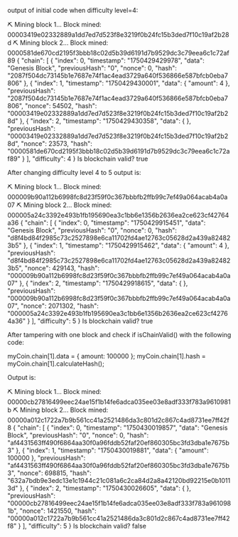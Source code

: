 output of initial code when difficulty level=4:

⛏ Mining block 1...
Block mined: 00003419e02332889a1dd7ed7d523f8e3219f0b24fc15b3ded7f10c19af2b28d
⛏ Mining block 2...
Block mined: 0000581de670cd2195f3bbb18c02d5b39d6191d7b9529dc3c79eea6c1c72af89
{
  "chain": [
    {
      "index": 0,
      "timestamp": "1750429429978",
      "data": "Genesis Block",
      "previousHash": "0",
      "nonce": 0,
      "hash": "2087f504dc73145b1e7687e74f1ac4ead3729a640f536866e587bfcb0eba7806"
    },
    {
      "index": 1,
      "timestamp": "1750429430001",
      "data": {
        "amount": 4
      },
      "previousHash": "2087f504dc73145b1e7687e74f1ac4ead3729a640f536866e587bfcb0eba7806",
      "nonce": 54502,
      "hash": "00003419e02332889a1dd7ed7d523f8e3219f0b24fc15b3ded7f10c19af2b28d"
    },
    {
      "index": 2,
      "timestamp": "1750429430358",
      "data": {
      },
      "previousHash": "00003419e02332889a1dd7ed7d523f8e3219f0b24fc15b3ded7f10c19af2b28d",
      "nonce": 23573,
      "hash": "0000581de670cd2195f3bbb18c02d5b39d6191d7b9529dc3c79eea6c1c72af89"
    }
  ],
  "difficulty": 4
}
Is blockchain valid? true



After changing difficulty level 4 to 5 output is:

⛏ Mining block 1...
Block mined: 000009b90a112b6998fc8d23f59f0c367bbbfb2ffb99c7ef49a064acab4a0a07
⛏ Mining block 2...
Block mined: 000005a24c3392e493b1fb195690ea3c1bb6e1356b2636ea2ce623cf42764a36
{
  "chain": [
    {
      "index": 0,
      "timestamp": "1750429915451",
      "data": "Genesis Block",
      "previousHash": "0",
      "nonce": 0,
      "hash": "d8f4bd84f2985c73c2527898e6ca11702fd4ae12763c05628d2a439a824823b5"
    },
    {
      "index": 1,
      "timestamp": "1750429915462",
      "data": {
        "amount": 4
      },
      "previousHash": "d8f4bd84f2985c73c2527898e6ca11702fd4ae12763c05628d2a439a824823b5",
      "nonce": 429143,
      "hash": "000009b90a112b6998fc8d23f59f0c367bbbfb2ffb99c7ef49a064acab4a0a07"
    },
    {
      "index": 2,
      "timestamp": "1750429918615",
      "data": {
      },
      "previousHash": "000009b90a112b6998fc8d23f59f0c367bbbfb2ffb99c7ef49a064acab4a0a07",
      "nonce": 2071302,
      "hash": "000005a24c3392e493b1fb195690ea3c1bb6e1356b2636ea2ce623cf42764a36"
    }
  ],
  "difficulty": 5
}
Is blockchain valid? true

After tampering with one block and check if isChainValid() with the following code:

myCoin.chain[1].data = { amount: 100000 };
myCoin.chain[1].hash = myCoin.chain[1].calculateHash();

Output is:

⛏ Mining block 1...
Block mined: 00000cb27816499eec24ae15f1b14fe6adca035ee03e8adf333f783a9610981b
⛏ Mining block 2...
Block mined: 00000a012c1722a7b9b561cc41a2521486da3c801d2c867c4ad8731ee7ff42f8
{
  "chain": [
    {
      "index": 0,
      "timestamp": "1750430019857",
      "data": "Genesis Block",
      "previousHash": "0",
      "nonce": 0,
      "hash": "af4431563ff490f6864aa30f0a96fddb52faf20ef860305bc3fd3dba1e7675b3"
    },
    {
      "index": 1,
      "timestamp": "1750430019881",
      "data": {
        "amount": 100000
      },
      "previousHash": "af4431563ff490f6864aa30f0a96fddb52faf20ef860305bc3fd3dba1e7675b3",
      "nonce": 698815,
      "hash": "632a7bdb9e3edc13e1c1944c21c081a6c2ca84d2a8a42120bd92215e0b10113d"
    },
    {
      "index": 2,
      "timestamp": "1750430026605",
      "data": {
      },
      "previousHash": "00000cb27816499eec24ae15f1b14fe6adca035ee03e8adf333f783a9610981b",
      "nonce": 1421550,
      "hash": "00000a012c1722a7b9b561cc41a2521486da3c801d2c867c4ad8731ee7ff42f8"
    }
  ],
  "difficulty": 5
}
Is blockchain valid? false

